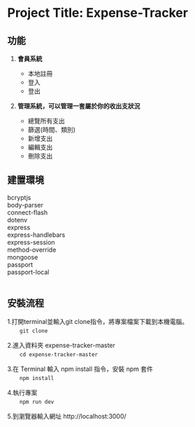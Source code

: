 Project Title: Expense-Tracker
===
 
**功能**
--
1. **會員系統**

   * 本地註冊
   * 登入
   * 登出
   
2. **管理系統，可以管理一套屬於你的收出支狀況**

   * 總覽所有支出
   * 篩選(時間、類別)
   * 新增支出
   * 編輯支出
   * 刪除支出


建置環境
--
bcryptjs <br>
body-parser<br>
connect-flash<br>
dotenv<br>
express<br>
express-handlebars<br>
express-session<br>
method-override<br>
mongoose<br>
passport<br>
passport-local<br><br>


安裝流程
--
1.打開terminal並輸入git clone指令，將專案檔案下載到本機電腦。<br>
　　`git clone`<br>
  
2.進入資料夾 expense-tracker-master<br>
　　`cd expense-tracker-master`<br>
  
3.在 Terminal 輸入 npm install 指令，安裝 npm 套件<br>
　　`npm install`<br>
  
4.執行專案<br>
　　`npm run dev`<br>
  
5.到瀏覽器輸入網址 http://localhost:3000/<br>
